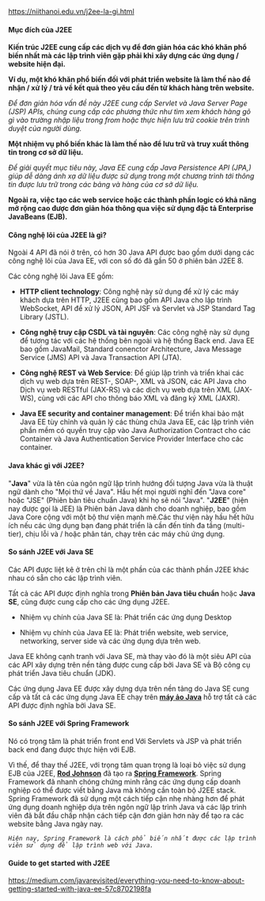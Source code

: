 https://niithanoi.edu.vn/j2ee-la-gi.html

#### Mục đích của J2EE

**Kiến trúc J2EE cung cấp các dịch vụ để đơn giản hóa các khó khăn phổ biến nhất mà các lập trình viên gặp phải khi xây dựng các ứng dụng / website hiện đại.**

**Ví dụ, một khó khăn phổ biến đối với phát triển website là làm thế nào để nhận / xử lý / trả về kết quả theo yêu cầu đến từ khách hàng trên website.**

*Để đơn giản hóa vấn đề này J2EE cung cấp Servlet và Java Server Page (JSP) APIs, chúng cung cấp các phương thức như tìm xem khách hàng gõ gì vào trường nhập liệu trong from hoặc thực hiện lưu trữ cookie trên trình duyệt của người dùng.*

**Một nhiệm vụ phổ biến khác là làm thế nào để lưu trữ và truy xuất thông tin trong cơ sở dữ liệu.**

*Để giải quyết mục tiêu này, Java EE cung cấp Java Persistence API (JPA,) giúp dễ dàng ánh xạ dữ liệu được sử dụng trong một chương trình tới thông tin được lưu trữ trong các bảng và hàng của cơ sở dữ liệu.*

**Ngoài ra, việc tạo các web service hoặc các thành phần logic có khả năng mở rộng cao được đơn giản hóa thông qua việc sử dụng đặc tả Enterprise JavaBeans (EJB).**

#### **Công nghệ lõi của J2EE là gì?**

Ngoài 4 API đã nói ở trên, có hơn 30 Java API được bao gồm dưới dạng các công nghệ lõi của Java EE, với con số đó đã gần 50 ở phiên bản J2EE 8.

Các công nghệ lõi Java EE gồm:

- **HTTP client technology**: Công nghệ này sử dụng để xử lý các máy khách dựa trên HTTP, J2EE cũng bao gồm API Java cho lập trình WebSocket, API để xử lý JSON, API JSF và Servlet và JSP Standard Tag Library (JSTL).

- **Công nghệ truy cập CSDL và tài nguyên**: Các công nghệ này sử dụng để tương tác với các hệ thống bên ngoài và hệ thống Back end. Java EE bao gồm JavaMail, Standard conenctor Architecture, Java Message Service (JMS) API và Java Transaction API (JTA).

- **Công nghệ REST và Web Service**: Để giúp lập trình và triển khai các dịch vụ web dựa trên REST-, SOAP-, XML và JSON, các API Java cho Dịch vụ web RESTful (JAX-RS) và các dịch vụ web dựa trên XML (JAX-WS), cùng với các API cho thông báo XML và đăng ký XML (JAXR).

- **Java EE security and container management**: Để triển khai bảo mật Java EE tùy chỉnh và quản lý các thùng chứa Java EE, các lập trình viên phần mềm có quyền truy cập vào Java Authorization Contract cho các Container và Java Authentication Service Provider Interface cho các container.

#### **Java khác gì với J2EE?**

"**Java**" vừa là tên của ngôn ngữ lập trình hướng đối tượng Java vừa là thuật ngữ dành cho "Mọi thứ về Java". Hầu hết mọi người nghĩ đến "Java core" hoặc "JSE" (Phiên bản tiêu chuẩn Java) khi họ sẽ nói "Java".
"**J2EE**" (hiện nay được gọi là JEE) là Phiên bản Java dành cho doanh nghiệp, bao gồm Java Core cộng với một bộ thư viện mạnh mẽ.Các thư viện này hầu hết hữu ích nếu các ứng dụng bạn đang phát triển là cần đến tính đa tầng (multi-tier), chịu lỗi và / hoặc phân tán, chạy trên các máy chủ ứng dụng.

#### **So sánh J2EE với Java SE**

Các API được liệt kê ở trên chỉ là một phần của các thành phần J2EE khác nhau có sẵn cho các lập trình viên.

Tất cả các API được định nghĩa trong **Phiên bản Java tiêu chuẩn** hoặc **Java SE**, cũng được cung cấp cho các ứng dụng J2EE.

- Nhiệm vụ chính của Java SE là: Phát triển các ứng dụng Desktop

- Nhiệm vụ chính của Java EE là: Phát triển website, web service, networking, server side và các ứng dụng dựa trên web.

Java EE không cạnh tranh với Java SE, mà thay vào đó là một siêu API của các API xây dựng trên nền tảng được cung cấp bởi Java SE và Bộ công cụ phát triển Java tiêu chuẩn (JDK).

Các ứng dụng Java EE được xây dựng dựa trên nền tảng do Java SE cung cấp và tất cả các ứng dụng Java EE chạy trên **[máy ảo Java](https://niithanoi.edu.vn/hieu-ngay-may-ao-java-jvm-va-kien-truc-cua-may-ao-java.html)** hỗ trợ tất cả các API được định nghĩa bởi Java SE.

#### **So sánh J2EE với Spring Framework**

Nó có trọng tâm là phát triển front end Với Servlets và JSP và phát triển back end đang được thực hiện với EJB.

Vì thế, để thay thế J2EE, với trọng tâm quan trọng là loại bỏ việc sử dụng EJB của J2EE, **[Rod Johnson](https://en.wikipedia.org/wiki/Rod_Johnson_(programmer))** đã tạo ra **[Spring Framework](https://spring.io/)**. Spring Framework đã nhanh chóng chứng minh rằng các ứng dụng cấp doanh nghiệp có thể được viết bằng Java mà không cần toàn bộ J2EE stack. Spring Framework đã sử dụng một cách tiếp cận nhẹ nhàng hơn để phát ứng dụng doanh nghiệp dựa trên ngôn ngữ lập trình Java và các lập trình viên đã bắt đầu chấp nhận cách tiếp cận đơn giản hơn này để tạo ra các website bằng Java ngày nay.

*`Hiện nay, Spring Framework là cách phổ biến nhất được các lập trình viên sử dụng để lập trình web với Java.`*





#### Guide to get started with J2EE

https://medium.com/javarevisited/everything-you-need-to-know-about-getting-started-with-java-ee-57c8702198fa

